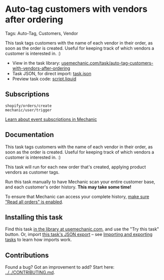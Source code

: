 # Auto-tag customers with vendors after ordering

Tags: Auto-Tag, Customers, Vendor

This task tags customers with the name of each vendor in their order, as soon as the order is created. Useful for keeping track of which vendors a customer is interested in. :)

* View in the task library: [usemechanic.com/task/auto-tag-customers-with-vendors-after-ordering](https://usemechanic.com/task/auto-tag-customers-with-vendors-after-ordering)
* Task JSON, for direct import: [task.json](../../tasks/auto-tag-customers-with-vendors-after-ordering.json)
* Preview task code: [script.liquid](./script.liquid)

## Subscriptions

```liquid
shopify/orders/create
mechanic/user/trigger
```

[Learn about event subscriptions in Mechanic](https://docs.usemechanic.com/article/408-subscriptions)

## Documentation

This task tags customers with the name of each vendor in their order, as soon as the order is created. Useful for keeping track of which vendors a customer is interested in. :)

This task will run for each new order that's created, applying product vendors as customer tags.

Run this task manually to have Mechanic scan your entire customer base, and each customer's order history. **This may take some time!**

To ensure that Mechanic can access your complete history, [make sure "Read all orders" is enabled](https://help.usemechanic.com/tutorials/enabling-read_all_orders).

## Installing this task

Find this task [in the library at usemechanic.com](https://usemechanic.com/task/auto-tag-customers-with-vendors-after-ordering), and use the "Try this task" button. Or, import [this task's JSON export](../../tasks/auto-tag-customers-with-vendors-after-ordering.json) – see [Importing and exporting tasks](https://docs.usemechanic.com/article/505-importing-and-exporting-tasks) to learn how imports work.

## Contributions

Found a bug? Got an improvement to add? Start here: [../../CONTRIBUTING.md](../../CONTRIBUTING.md).
